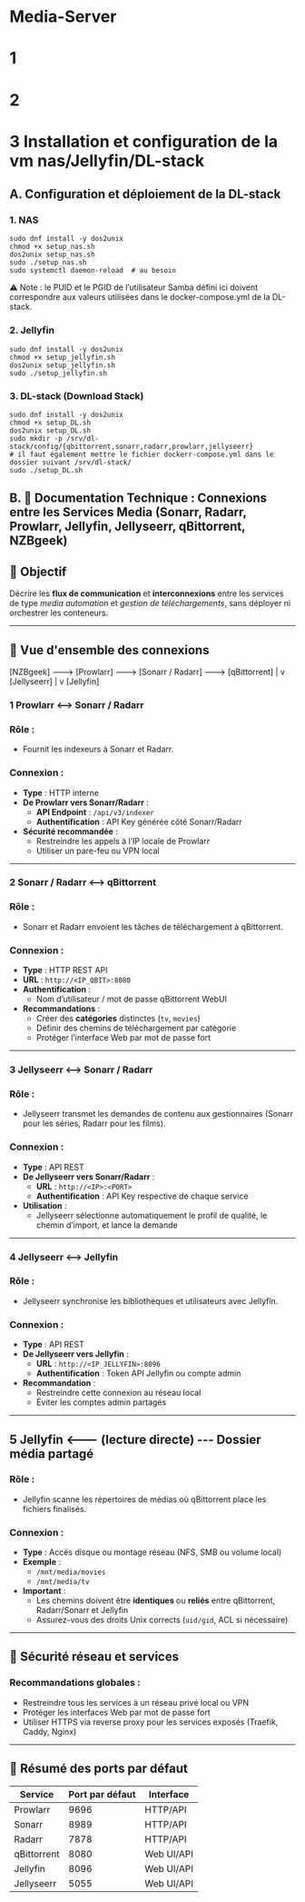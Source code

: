 # Media-Server
# 1

# 2

# 3 Installation et configuration de la vm nas/Jellyfin/DL-stack
## A. Configuration et déploiement de la DL-stack
### 1. NAS
```
sudo dnf install -y dos2unix
chmod +x setup_nas.sh
dos2unix setup_nas.sh
sudo ./setup_nas.sh
sudo systemctl daemon-reload  # au besoin
```

⚠️ Note : le PUID et le PGID de l’utilisateur Samba défini ici doivent correspondre aux valeurs utilisées dans le docker-compose.yml de la DL-stack.



### 2. Jellyfin
```
sudo dnf install -y dos2unix
chmod +x setup_jellyfin.sh
dos2unix setup_jellyfin.sh
sudo ./setup_jellyfin.sh
```


### 3. DL-stack (Download Stack)

```
sudo dnf install -y dos2unix
chmod +x setup_DL.sh
dos2unix setup_DL.sh
sudo mkdir -p /srv/dl-stack/config/{qbittorrent,sonarr,radarr,prowlarr,jellyseerr} 
# il faut également mettre le fichier dockerr-compose.yml dans le dossier suivant /srv/dl-stack/
sudo ./setup_DL.sh

```
## B. 📡 Documentation Technique : Connexions entre les Services Media (Sonarr, Radarr, Prowlarr, Jellyfin, Jellyseerr, qBittorrent, NZBgeek)

## 🧭 Objectif

Décrire les **flux de communication** et **interconnexions** entre les services de type *media automation* et *gestion de téléchargements*, sans déployer ni orchestrer les conteneurs.

---

## 🔗 Vue d'ensemble des connexions

[NZBgeek] ---> [Prowlarr] ---> [Sonarr / Radarr] ---> [qBittorrent]
|
v
[Jellyseerr]
|
v
[Jellyfin]

### 1 Prowlarr <--> Sonarr / Radarr

### Rôle :
- Fournit les indexeurs à Sonarr et Radarr.

### Connexion :
- **Type** : HTTP interne
- **De Prowlarr vers Sonarr/Radarr** :
  - **API Endpoint** : `/api/v3/indexer`
  - **Authentification** : API Key générée côté Sonarr/Radarr
- **Sécurité recommandée** :
  - Restreindre les appels à l’IP locale de Prowlarr
  - Utiliser un pare-feu ou VPN local

---

### 2 Sonarr / Radarr <--> qBittorrent

### Rôle :
- Sonarr et Radarr envoient les tâches de téléchargement à qBittorrent.

### Connexion :
- **Type** : HTTP REST API
- **URL** : `http://<IP_QBIT>:8080`
- **Authentification** :
  - Nom d’utilisateur / mot de passe qBittorrent WebUI
- **Recommandations** :
  - Créer des **catégories** distinctes (`tv`, `movies`)
  - Définir des chemins de téléchargement par catégorie
  - Protéger l’interface Web par mot de passe fort

---

### 3 Jellyseerr <--> Sonarr / Radarr

### Rôle :
- Jellyseerr transmet les demandes de contenu aux gestionnaires (Sonarr pour les séries, Radarr pour les films).

### Connexion :
- **Type** : API REST
- **De Jellyseerr vers Sonarr/Radarr** :
  - **URL** : `http://<IP>:<PORT>`
  - **Authentification** : API Key respective de chaque service
- **Utilisation** :
  - Jellyseerr sélectionne automatiquement le profil de qualité, le chemin d’import, et lance la demande

---

### 4 Jellyseerr <--> Jellyfin

### Rôle :
- Jellyseerr synchronise les bibliothèques et utilisateurs avec Jellyfin.

### Connexion :
- **Type** : API REST
- **De Jellyseerr vers Jellyfin** :
  - **URL** : `http://<IP_JELLYFIN>:8096`
  - **Authentification** : Token API Jellyfin ou compte admin
- **Recommandation** :
  - Restreindre cette connexion au réseau local
  - Éviter les comptes admin partagés

---

## 5 Jellyfin <--- (lecture directe) --- Dossier média partagé

### Rôle :
- Jellyfin scanne les répertoires de médias où qBittorrent place les fichiers finalisés.

### Connexion :
- **Type** : Accès disque ou montage réseau (NFS, SMB ou volume local)
- **Exemple** :
  - `/mnt/media/movies`
  - `/mnt/media/tv`
- **Important** :
  - Les chemins doivent être **identiques** ou **reliés** entre qBittorrent, Radarr/Sonarr et Jellyfin
  - Assurez-vous des droits Unix corrects (`uid/gid`, ACL si nécessaire)

---

## 🔐 Sécurité réseau et services

### Recommandations globales :
- Restreindre tous les services à un réseau privé local ou VPN
- Protéger les interfaces Web par mot de passe fort
- Utiliser HTTPS via reverse proxy pour les services exposés (Traefik, Caddy, Nginx)

---

## 📌 Résumé des ports par défaut

| Service      | Port par défaut | Interface           |
|--------------|------------------|---------------------|
| Prowlarr     | 9696             | HTTP/API            |
| Sonarr       | 8989             | HTTP/API            |
| Radarr       | 7878             | HTTP/API            |
| qBittorrent  | 8080             | Web UI/API          |
| Jellyfin     | 8096             | Web UI/API          |
| Jellyseerr   | 5055             | Web UI/API          |

